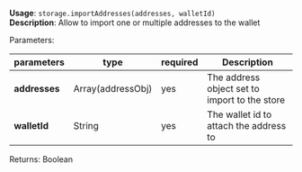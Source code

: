 **Usage**: `storage.importAddresses(addresses, walletId)`     
**Description**: Allow to import one or multiple addresses to the wallet    

Parameters: 

| parameters             | type              | required       | Description                                                             |  
|------------------------|-------------------|----------------| ------------------------------------------------------------------------|
| **addresses**          | Array(addressObj) | yes            | The address object set to import to the store                           |
| **walletId**           | String            | yes            | The wallet id to attach the address to                                  |


Returns: Boolean     
